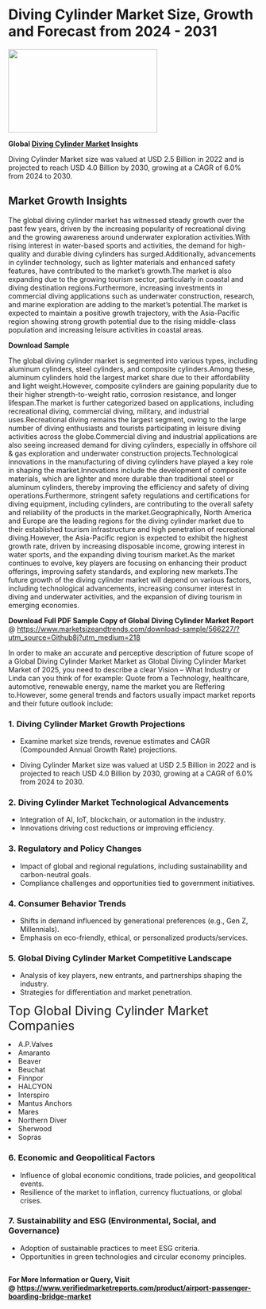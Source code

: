 <H1>Diving Cylinder Market Size, Growth and Forecast from 2024 - 2031</H1><img class="aligncenter size-medium wp-image-584254" src="https://thirdeyenews.in/wp-content/uploads/2024/09/Global-Market-Research-300x168.jpeg" alt="" width="300" height="168" /><p><strong>Global&nbsp;<a href="https://www.marketsizeandtrends.com/download-sample/566227/?utm_source=Github8j?utm_medium=218">Diving Cylinder Market</a> Insights</strong></p><p>Diving Cylinder Market size was valued at USD 2.5 Billion in 2022 and is projected to reach USD 4.0 Billion by 2030, growing at a CAGR of 6.0% from 2024 to 2030.</p><p><h2>Market Growth Insights</h2> <p>The global diving cylinder market has witnessed steady growth over the past few years, driven by the increasing popularity of recreational diving and the growing awareness around underwater exploration activities.With rising interest in water-based sports and activities, the demand for high-quality and durable diving cylinders has surged.Additionally, advancements in cylinder technology, such as lighter materials and enhanced safety features, have contributed to the market’s growth.The market is also expanding due to the growing tourism sector, particularly in coastal and diving destination regions.Furthermore, increasing investments in commercial diving applications such as underwater construction, research, and marine exploration are adding to the market’s potential.The market is expected to maintain a positive growth trajectory, with the Asia-Pacific region showing strong growth potential due to the rising middle-class population and increasing leisure activities in coastal areas.</p> <p><strong>Download Sample</strong></p> <p>The global diving cylinder market is segmented into various types, including aluminum cylinders, steel cylinders, and composite cylinders.Among these, aluminum cylinders hold the largest market share due to their affordability and light weight.However, composite cylinders are gaining popularity due to their higher strength-to-weight ratio, corrosion resistance, and longer lifespan.The market is further categorized based on applications, including recreational diving, commercial diving, military, and industrial uses.Recreational diving remains the largest segment, owing to the large number of diving enthusiasts and tourists participating in leisure diving activities across the globe.Commercial diving and industrial applications are also seeing increased demand for diving cylinders, especially in offshore oil & gas exploration and underwater construction projects.Technological innovations in the manufacturing of diving cylinders have played a key role in shaping the market.Innovations include the development of composite materials, which are lighter and more durable than traditional steel or aluminum cylinders, thereby improving the efficiency and safety of diving operations.Furthermore, stringent safety regulations and certifications for diving equipment, including cylinders, are contributing to the overall safety and reliability of the products in the market.Geographically, North America and Europe are the leading regions for the diving cylinder market due to their established tourism infrastructure and high penetration of recreational diving.However, the Asia-Pacific region is expected to exhibit the highest growth rate, driven by increasing disposable income, growing interest in water sports, and the expanding diving tourism market.As the market continues to evolve, key players are focusing on enhancing their product offerings, improving safety standards, and exploring new markets.The future growth of the diving cylinder market will depend on various factors, including technological advancements, increasing consumer interest in diving and underwater activities, and the expansion of diving tourism in emerging economies.<p><span class=""><strong>Download Full PDF Sample Copy of Global Diving Cylinder Market Report</strong> @ <a href="https://www.marketsizeandtrends.com/download-sample/566227/?utm_source=Github8j?utm_medium=218" target="_blank">https://www.marketsizeandtrends.com/download-sample/566227/?utm_source=Github8j?utm_medium=218</a></span></p><p>In order to make an accurate and perceptive description of future scope of a Global&nbsp;Diving Cylinder Market Market as Global&nbsp;Diving Cylinder Market Market of 2025, you need to describe a clear Vision &ndash; What Industry or Linda can you think of for example: Quote from a Technology, healthcare, automotive, renewable energy, name the market you are Reffering to.However, some general trends and factors usually impact market reports and their future outlook include:</p><h3>1.&nbsp;<strong>Diving Cylinder Market Growth Projections</strong></h3><ul><li>Examine market size trends, revenue estimates and CAGR (Compounded Annual Growth Rate) projections.</li><li><p>Diving Cylinder Market size was valued at USD 2.5 Billion in 2022 and is projected to reach USD 4.0 Billion by 2030, growing at a CAGR of 6.0% from 2024 to 2030.</p></li></ul><h3>2.&nbsp;<strong>Diving Cylinder Market Technological Advancements</strong></h3><ul><li>Integration of AI, IoT, blockchain, or automation in the industry.</li><li>Innovations driving cost reductions or improving efficiency.</li></ul><h3>3.&nbsp;<strong>Regulatory and Policy Changes</strong></h3><ul><li>Impact of global and regional regulations, including sustainability and carbon-neutral goals.</li><li>Compliance challenges and opportunities tied to government initiatives.</li></ul><h3>4.&nbsp;<strong>Consumer Behavior Trends</strong></h3><ul><li>Shifts in demand influenced by generational preferences (e.g., Gen Z, Millennials).</li><li>Emphasis on eco-friendly, ethical, or personalized products/services.</li></ul><h3>5.&nbsp;<strong>Global Diving Cylinder Market Competitive Landscape</strong></h3><ul><li>Analysis of key players, new entrants, and partnerships shaping the industry.</li><li>Strategies for differentiation and market penetration.</li></ul><p data-pm-slice="1 1 []"><span style="color: inherit; font-family: inherit; font-size: 25px;">Top Global Diving Cylinder Market Companies</span></p><div class="" data-test-id=""><p><li>A.P.Valves</li><li> Amaranto</li><li> Beaver</li><li> Beuchat</li><li> Finnpor</li><li> HALCYON</li><li> Interspiro</li><li> Mantus Anchors</li><li> Mares</li><li> Northern Diver</li><li> Sherwood</li><li> Sopras</li></p></div><h3>6.&nbsp;<strong>Economic and Geopolitical Factors</strong></h3><ul><li>Influence of global economic conditions, trade policies, and geopolitical events.</li><li>Resilience of the market to inflation, currency fluctuations, or global crises.</li></ul><h3>7.&nbsp;<strong>Sustainability and ESG (Environmental, Social, and Governance)</strong></h3><ul><li>Adoption of sustainable practices to meet ESG criteria.</li><li>Opportunities in green technologies and circular economy principles.</li></ul><h2><strong style="font-size: 14px;">For More Information or Query, Visit @&nbsp;</strong><a style="background-color: #ffffff; font-size: 14px;" href="https://www.marketsizeandtrends.com/report/diving-cylinder-market/" target="_blank">https://www.verifiedmarketreports.com/product/airport-passenger-boarding-bridge-market</a></h2>